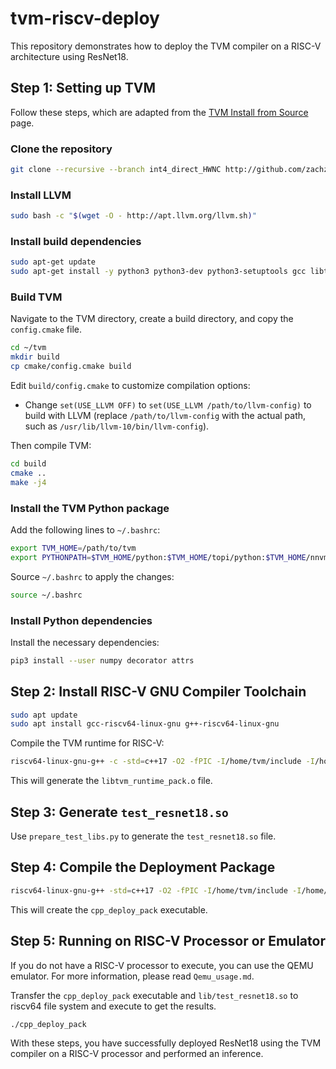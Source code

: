 # tvm-riscv-deploy
This repository demonstrates how to deploy the TVM compiler on a RISC-V architecture using ResNet18.

## Step 1: Setting up TVM
Follow these steps, which are adapted from the [TVM Install from Source](http://tvm.apache.org/docs/install/from_source.html) page.

### Clone the repository
```bash
git clone --recursive --branch int4_direct_HWNC http://github.com/zachzzc/incubator-tvm.git ~/tvm
```

### Install LLVM
```bash
sudo bash -c "$(wget -O - http://apt.llvm.org/llvm.sh)"
```

### Install build dependencies
```bash
sudo apt-get update
sudo apt-get install -y python3 python3-dev python3-setuptools gcc libtinfo-dev zlib1g-dev build-essential cmake libedit-dev libxml2-dev
```

### Build TVM
Navigate to the TVM directory, create a build directory, and copy the `config.cmake` file.
```bash
cd ~/tvm
mkdir build
cp cmake/config.cmake build
```

Edit `build/config.cmake` to customize compilation options:
- Change `set(USE_LLVM OFF)` to `set(USE_LLVM /path/to/llvm-config)` to build with LLVM (replace `/path/to/llvm-config` with the actual path, such as `/usr/lib/llvm-10/bin/llvm-config`).

Then compile TVM:
```bash
cd build
cmake ..
make -j4
```

### Install the TVM Python package
Add the following lines to `~/.bashrc`:
```bash
export TVM_HOME=/path/to/tvm
export PYTHONPATH=$TVM_HOME/python:$TVM_HOME/topi/python:$TVM_HOME/nnvm/python:${PYTHONPATH}
```
Source `~/.bashrc` to apply the changes:
```bash
source ~/.bashrc
```

### Install Python dependencies
Install the necessary dependencies:
```bash
pip3 install --user numpy decorator attrs
```

## Step 2: Install RISC-V GNU Compiler Toolchain
```bash
sudo apt update
sudo apt install gcc-riscv64-linux-gnu g++-riscv64-linux-gnu
```

Compile the TVM runtime for RISC-V:
```bash
riscv64-linux-gnu-g++ -c -std=c++17 -O2 -fPIC -I/home/tvm/include -I/home/tvm/3rdparty/dmlc-core/include -I/home/tvm/3rdparty/dlpack/include -DDMLC_USE_LOGGING_LIBRARY=\<tvm/runtime/logging.h\> -o lib/libtvm_runtime_pack.o  tvm_runtime_pack.cc
```
This will generate the `libtvm_runtime_pack.o` file.

## Step 3: Generate `test_resnet18.so`
Use `prepare_test_libs.py` to generate the `test_resnet18.so` file.

## Step 4: Compile the Deployment Package
```bash
riscv64-linux-gnu-g++ -std=c++17 -O2 -fPIC -I/home/tvm/include -I/home/tvm/3rdparty/dmlc-core/include -I/home/tvm/3rdparty/dlpack/include -DDMLC_USE_LOGGING_LIBRARY=\<tvm/runtime/logging.h\> -o lib/cpp_deploy_pack cpp_deploy.cc lib/test_resnet18.so lib/libtvm_runtime_pack.o -L/home/tvm/build -ldl -pthread
```
This will create the `cpp_deploy_pack` executable.

## Step 5: Running on RISC-V Processor or Emulator
If you do not have a RISC-V processor to execute, you can use the QEMU emulator. For more information, please read `Qemu_usage.md`.

Transfer the `cpp_deploy_pack` executable and `lib/test_resnet18.so` to riscv64 file system and execute to get the results.
```bash
./cpp_deploy_pack
```

With these steps, you have successfully deployed ResNet18 using the TVM compiler on a RISC-V processor and performed an inference.

